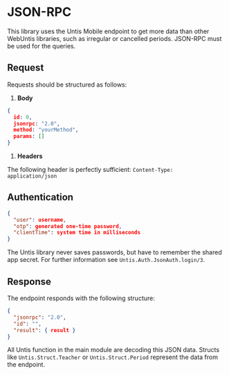 # JSON-RPC

This library uses the Untis Mobile endpoint to get more data than other WebUntis libraries, such as irregular or cancelled periods. JSON-RPC must be used for the queries.

## Request

Requests should be structured as follows:

1) **Body**

```json
{
  id: 0,
  jsonrpc: "2.0",
  method: "yourMethod",
  params: []
}
```

1) **Headers**

The following header is perfectly sufficient: `Content-Type: application/json`

## Authentication

```json
{
  "user": username,
  "otp": generated one-time password,
  "clientTime": system time in milliseconds
}
```

The Untis library never saves passwords, but have to remember the shared app secret.
For further information see `Untis.Auth.JsonAuth.login/3`.

## Response

The endpoint responds with the following structure:

```json
{
  "jsonrpc": "2.0",
  "id": "",
  "result": { result }
}
```

All Untis function in the main module are decoding this JSON data. Structs like `Untis.Struct.Teacher` or `Untis.Struct.Period` represent the data from the endpoint.
